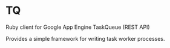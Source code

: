 # TQ

Ruby client for Google App Engine TaskQueue (REST API)

Provides a simple framework for writing task worker processes.

